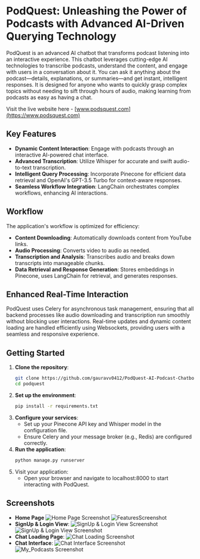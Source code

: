 # PodQuest: Unleashing the Power of Podcasts with Advanced AI-Driven Querying Technology

PodQuest is an advanced AI chatbot that transforms podcast listening into an interactive experience. This chatbot leverages cutting-edge AI technologies to transcribe podcasts, understand the content, and engage with users in a conversation about it. You can ask it anything about the podcast—details, explanations, or summaries—and get instant, intelligent responses. It is designed for anyone who wants to quickly grasp complex topics without needing to sift through hours of audio, making learning from podcasts as easy as having a chat.

Visit the live website here - [www.podsquest.com](https://www.podsquest.com)

## Key Features

- **Dynamic Content Interaction**: Engage with podcasts through an interactive AI-powered chat interface.
- **Advanced Transcription**: Utilize Whisper for accurate and swift audio-to-text transcription.
- **Intelligent Query Processing**: Incorporate Pinecone for efficient data retrieval and OpenAI's GPT-3.5 Turbo for context-aware responses.
- **Seamless Workflow Integration**: LangChain orchestrates complex workflows, enhancing AI interactions.

## Workflow

The application's workflow is optimized for efficiency:
- **Content Downloading**: Automatically downloads content from YouTube links.
- **Audio Processing**: Converts video to audio as needed.
- **Transcription and Analysis**: Transcribes audio and breaks down transcripts into manageable chunks.
- **Data Retrieval and Response Generation**: Stores embeddings in Pinecone, uses LangChain for retrieval, and generates responses.

## Enhanced Real-Time Interaction

PodQuest uses Celery for asynchronous task management, ensuring that all backend processes like audio downloading and transcription run smoothly without blocking user interactions. Real-time updates and dynamic content loading are handled efficiently using Websockets, providing users with a seamless and responsive experience.

## Getting Started

1. **Clone the repository**:
   ```bash
   git clone https://github.com/gauravv0412/PodQuest-AI-Podcast-Chatbot.git
   cd podquest
2. **Set up the environment**:
   ```bash
   pip install -r requirements.txt
3. **Configure your services**:
   - Set up your Pinecone API key and Whisper model in the configuration file.
   - Ensure Celery and your message broker (e.g., Redis) are configured correctly.
4. **Run the application**:
   ```bash
   python manage.py runserver
5. Visit your application:
   - Open your browser and navigate to localhost:8000 to start interacting with PodQuest.
## Screenshots

- **Home Page** ![Home Page Screenshot](screenshots/homepage.png) ![FeaturesScreenshot](screenshots/features.png)
- **SignUp & Login View**: ![SignUp & Login View Screenshot](screenshots/signup.png) ![SignUp & Login View Screenshot](screenshots/login.png)
- **Chat Loading Page**: ![Chat Loading Screenshot](screenshots/loading.png)
- **Chat Interface**: ![Chat Interface Screenshot](screenshots/chat.png) ![My_Podcasts Screenshot](screenshots/list_podcasts.png)

